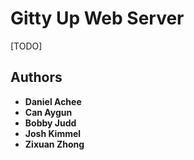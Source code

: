 # Gitty Up Web Server

[TODO]

## Authors

* **Daniel Achee**
* **Can Aygun**
* **Bobby Judd**
* **Josh Kimmel**
* **Zixuan Zhong**